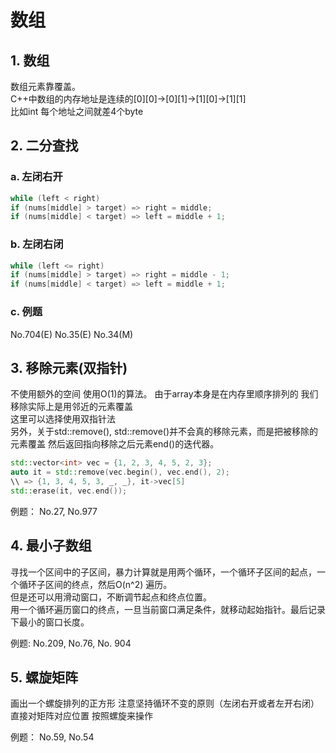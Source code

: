 # 数组  

## 1. 数组  

数组元素靠覆盖。  
C++中数组的内存地址是连续的[0][0]->[0][1]->[1][0]->[1][1]  
比如int 每个地址之间就差4个byte  

## 2. 二分查找  

### a. 左闭右开

```cpp
while (left < right)
if (nums[middle] > target) => right = middle;
if (nums[middle] < target) => left = middle + 1;
```

### b. 左闭右闭  

```cpp
while (left <= right)
if (nums[middle] > target) => right = middle - 1;
if (nums[middle] < target) => left = middle + 1;
```

### c. 例题

No.704(E) No.35(E) No.34(M)

## 3. 移除元素(双指针)

不使用额外的空间 使用O(1)的算法。
由于array本身是在内存里顺序排列的 我们移除实际上是用邻近的元素覆盖  
这里可以选择使用双指针法  
另外，关于std::remove(), std::remove()并不会真的移除元素，而是把被移除的元素覆盖
然后返回指向移除之后元素end()的迭代器。

```cpp
std::vector<int> vec = {1, 2, 3, 4, 5, 2, 3};
auto it = std::remove(vec.begin(), vec.end(), 2);
\\ => {1, 3, 4, 5, 3, _, _}, it->vec[5]
std::erase(it, vec.end());
```

例题： No.27, No.977

## 4. 最小子数组  

寻找一个区间中的子区间，暴力计算就是用两个循环，一个循环子区间的起点，一个循环子区间的终点，然后O(n^2) 遍历。  
但是还可以用滑动窗口，不断调节起点和终点位置。  
用一个循环遍历窗口的终点，一旦当前窗口满足条件，就移动起始指针。最后记录下最小的窗口长度。

例题: No.209, No.76, No. 904

## 5. 螺旋矩阵

画出一个螺旋排列的正方形 注意坚持循环不变的原则（左闭右开或者左开右闭）
直接对矩阵对应位置 按照螺旋来操作

例题： No.59, No.54
